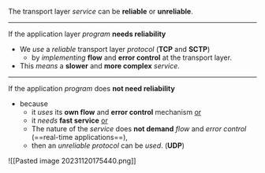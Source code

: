 The transport layer *service* can be **reliable** or **unreliable**.

---

If the application layer *program* **needs reliability**
 - We *use* a *reliable* transport layer *protocol* (**TCP** and **SCTP**)
	 - by *implementing* **flow** and **error control** at the transport layer.
 - This *means* a **slower** and **more complex** *service*.
---
If the application *program* does **not need reliability** 
- because
	- it *uses* its **own flow** and **error control** mechanism <u>or</u>
	- it *needs* **fast service** <u>or</u>
	- The nature of the *service* does **not demand** *flow* and *error control* (==real-time applications==),
	- then an *unreliable protocol* can be *used*. (**UDP**)

![[Pasted image 20231120175440.png]]